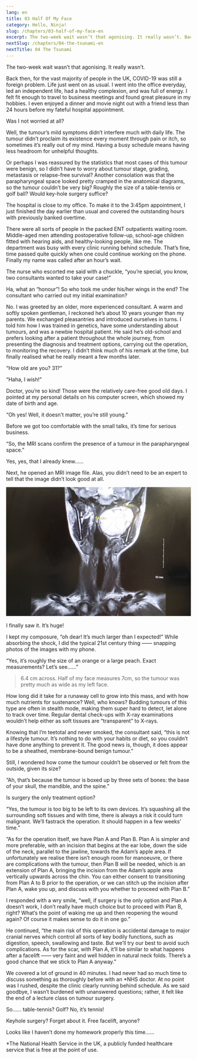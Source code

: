 ```yaml
---
lang: en
title: 03 Half Of My Face
category: Hello, Ninja!
slug: /chapters/03-half-of-my-face-en
excerpt: The two-week wait wasn’t that agonising. It really wasn’t. Back then, for the vast majority of people in the UK, COVID-19 was still a foreign problem.
nextSlug: /chapters/04-the-tsunami-en
nextTitle: 04 The Tsunami
---
```


The two-week wait wasn’t that agonising. It really wasn’t.

Back then, for the vast majority of people in the UK, COVID-19 was still a foreign problem. Life just went on as usual. I went into the office everyday, led an independent life, had a healthy complexion, and was full of energy. I felt fit enough to travel to business meetings and found great pleasure in my hobbies. I even enjoyed a dinner and movie night out with a friend less than 24 hours before my fateful hospital appointment.

Was I not worried at all?

Well, the tumour’s mild symptoms didn’t interfere much with daily life. The tumour didn’t proclaim its existence every moment through pain or itch, so sometimes it’s really out of my mind. Having a busy schedule means having less headroom for unhelpful thoughts.

Or perhaps I was reassured by the statistics that most cases of this tumour were benign, so I didn’t have to worry about tumour stage, grading, metastasis or relapse-free survival? Another consolation was that the parapharyngeal space looked pretty cramped in the anatomical diagrams, so the tumour couldn’t be very big? Roughly the size of a table-tennis or golf ball? Would key-hole surgery suffice?

The hospital is close to my office. To make it to the 3:45pm appointment, I just finished the day earlier than usual and covered the outstanding hours with previously banked overtime. 

There were all sorts of people in the packed ENT outpatients waiting room. Middle-aged men attending postoperative follow-up, school-age children fitted with hearing aids, and healthy-looking people, like me. The department was busy with every clinic running behind schedule. That’s fine, time passed quite quickly when one could continue working on the phone. Finally my name was called after an hour’s wait.

The nurse who escorted me said with a chuckle, “you’re special, you know, two consultants wanted to take your case!”

Ha, what an “honour”! So who took me under his/her wings in the end? The consultant who carried out my initial examination?

No. I was greeted by an older, more experienced consultant. A warm and softly spoken gentleman, I reckoned he’s about 10 years younger than my parents. We exchanged pleasantries and introduced ourselves in turns. I told him how I was trained in genetics, have some understanding about tumours, and was a newbie hospital patient. He said he’s old-school and prefers looking after a patient throughout the whole journey, from presenting the diagnosis and treatment options, carrying out the operation, to monitoring the recovery. I didn’t think much of his remark at the time, but finally realised what he really meant a few months later.

“How old are you? 31?”

“Haha, I wish!”

Doctor, you’re so kind! Those were the relatively care-free good old days. I pointed at my personal details on his computer screen, which showed my date of birth and age.

“Oh yes! Well, it doesn’t matter, you’re still young.”

Before we got too comfortable with the small talks, it’s time for serious business.

“So, the MRI scans confirm the presence of a tumour in the parapharyngeal space.”

Yes, yes, that I already knew......

Next, he opened an MRI image file. Alas, you didn’t need to be an expert to tell that the image didn’t look good at all.

![MRI scan](./images/3.jpg)

I finally saw it. It’s huge!

I kept my composure, “oh dear! It’s much larger than I expected!” While absorbing the shock, I did the typical 21st century thing —— snapping photos of the images with my phone.

“Yes, it’s roughly the size of an orange or a large peach. Exact measurements? Let’s see......”

>6.4 cm across. Half of my face measures 7cm, so the tumour was pretty much as wide as my left face.

How long did it take for a runaway cell to grow into this mass, and with how much nutrients for sustenance? Well, who knows? Budding tumours of this type are often in stealth mode, making them super hard to detect, let alone to track over time. Regular dental check-ups with X-ray examinations wouldn’t help either as soft tissues are “transparent” to X-rays. 

Knowing that I’m teetotal and never smoked, the consultant said, “this is not a lifestyle tumour. It’s nothing to do with your habits or diet, so you couldn’t have done anything to prevent it. The good news is, though, it does appear to be a sheathed, membrane-bound benign tumour.”

Still, I wondered how come the tumour couldn’t be observed or felt from the outside, given its size?

“Ah, that’s because the tumour is boxed up by three sets of bones: the base of your skull, the mandible, and the spine.”

Is surgery the only treatment option?

“Yes, the tumour is too big to be left to its own devices. It’s squashing all the surrounding soft tissues and with time, there is always a risk it could turn malignant. We’ll fastrack the operation. It should happen in a few weeks’ time.”

“As for the operation itself, we have Plan A and Plan B.  Plan A is simpler and more preferable, with an incision that begins at the ear lobe, down the side of the neck, parallel to the jawline, towards the Adam’s apple area. If unfortunately we realise there isn’t enough room for manoeuvre, or there are complications with the tumour, then Plan B will be needed, which is an extension of Plan A, bringing the incision from the Adam’s apple area vertically upwards across the chin. You can either consent to transitioning from Plan A to B prior to the operation, or we can stitch up the incision after Plan A, wake you up, and discuss with you whether to proceed with Plan B.”

I responded with a wry smile, “well, if surgery is the only option and Plan A doesn’t work, I don’t really have much choice but to proceed with Plan B, right? What’s the point of waking me up and then reopening the wound again? Of course it makes sense to do it in one go.”

He continued, “the main risk of this operation is accidental damage to major cranial nerves which control all sorts of key bodily functions, such as digestion, speech, swallowing and taste. But we’ll try our best to avoid such complications. As for the scar, with Plan A, it’ll be similar to what happens after a facelift —— very faint and well hidden in natural neck folds. There’s a good chance that we stick to Plan A anyway.”

We covered a lot of ground in 40 minutes. I had never had so much time to discuss something as thoroughly before with an *NHS doctor. At no point was I rushed, despite the clinic clearly running behind schedule. As we said goodbye, I wasn’t burdened with  unanswered questions; rather, it felt like the end of a lecture class on tumour surgery.

So...... table-tennis? Golf? No, it’s tennis!

Keyhole surgery? Forget about it. Free facelift, anyone?

Looks like I haven’t done my homework properly this time......

<p class='secondary'>*The National Health Service in the UK, a publicly funded healthcare service that is free at the point of use.
